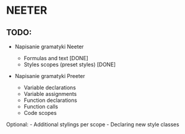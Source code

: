 # NEETER

## TODO:
- Napisanie gramatyki Neeter
    - Formulas and text [DONE]
    - Styles scopes (preset styles) [DONE]

- Napisanie gramatyki Preeter
    - Variable declarations
    - Variable assignments
    - Function declarations
    - Function calls
    - Code scopes

Optional:
    - Additional stylings per scope
    - Declaring new style classes



